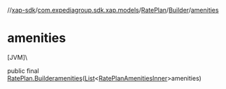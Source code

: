//[xap-sdk](../../../../index.md)/[com.expediagroup.sdk.xap.models](../../index.md)/[RatePlan](../index.md)/[Builder](index.md)/[amenities](amenities.md)

# amenities

[JVM]\

public final [RatePlan.Builder](index.md)[amenities](amenities.md)([List](https://docs.oracle.com/javase/8/docs/api/java/util/List.html)&lt;[RatePlanAmenitiesInner](../../-rate-plan-amenities-inner/index.md)&gt;amenities)

